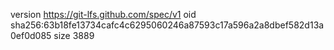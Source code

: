 version https://git-lfs.github.com/spec/v1
oid sha256:63b18fe13734cafc4c6295060246a87593c17a596a2a8dbef582d13a0ef0d085
size 3889
